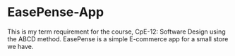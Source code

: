# EasePense-App
This is my term requirement for the course, CpE-12: Software Design using the ABCD method. EasePense is a simple E-commerce app for a small store we have.
